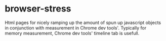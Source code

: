 browser-stress
==============

Html pages for nicely ramping up the amount of spun up javascript objects in conjunction with measurement in Chrome dev tools'.
Typically for memory measurement, Chrome dev tools' timeline tab is usefull.

